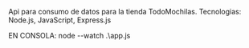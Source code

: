 Api para consumo de datos para la tienda TodoMochilas. 
Tecnologias: Node.js, JavaScript, Express.js

EN CONSOLA: node --watch .\app.js
